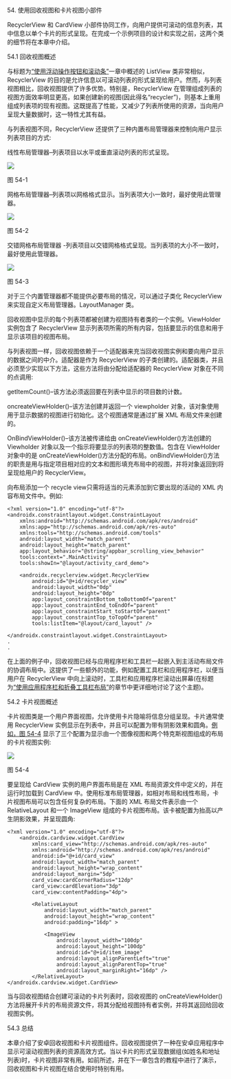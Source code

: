 54\. 使用回收视图和卡片视图小部件

RecyclerView 和 CardView 小部件协同工作，向用户提供可滚动的信息列表，其中信息以单个卡片的形式呈现。在完成一个示例项目的设计和实现之前，这两个类的细节将在本章中介绍。

54.1 回收视图概述

与标题为[“使用浮动操作按钮和滚动条”](52.html#_idTextAnchor1040)一章中概述的 ListView 类非常相似，RecyclerView 的目的是允许信息以可滚动列表的形式呈现给用户。然而，与列表视图相比，回收视图提供了许多优势。特别是，RecyclerView 在管理组成列表的视图方面效率明显更高，如果创建新的视图(因此得名“recycler”)，则基本上重用组成列表项的现有视图。这既提高了性能，又减少了列表所使用的资源，当向用户呈现大量数据时，这一特性尤其有益。

与列表视图不同，RecyclerView 还提供了三种内置布局管理器来控制向用户显示列表项目的方式:

线性布局管理器–列表项目以水平或垂直滚动列表的形式呈现。

![](image/Image2427.jpg)

图 54-1

网格布局管理器–列表项以网格格式显示。当列表项大小一致时，最好使用此管理器。

![](image/Image2436.jpg)

图 54-2

交错网格布局管理器 -列表项目以交错网格格式呈现。当列表项的大小不一致时，最好使用此管理器。

![](image/Image2443.jpg)

图 54-3

对于三个内置管理器都不能提供必要布局的情况，可以通过子类化 RecyclerView 来实现自定义布局管理器。LayoutManager 类。

回收视图中显示的每个列表项都被创建为视图持有者类的一个实例。ViewHolder 实例包含了 RecyclerView 显示列表项所需的所有内容，包括要显示的信息和用于显示该项目的视图布局。

与列表视图一样，回收视图依赖于一个适配器来充当回收视图实例和要向用户显示的数据之间的中介。适配器是作为 RecyclerView 的子类创建的。适配器类，并且必须至少实现以下方法，这些方法将由分配给适配器的 RecyclerView 对象在不同的点调用:

getItemCount()–该方法必须返回要在列表中显示的项目数的计数。

oncreateViewHolder()–该方法创建并返回一个 viewpholder 对象，该对象使用用于显示数据的视图进行初始化。这个视图通常是通过扩展 XML 布局文件来创建的。

OnBindViewHolder()–该方法被传递给由 onCreateViewHolder()方法创建的 Viewholder 对象以及一个指示将要显示的列表项的整数值。包含在 ViewHolder 对象中的是 onCreateViewHolder()方法分配的布局。onBindViewHolder()方法的职责是用与指定项目相对应的文本和图形填充布局中的视图，并将对象返回到将呈现给用户的 RecyclerView。

向布局添加一个 recycle view只需将适当的元素添加到它要出现的活动的 XML 内容布局文件中。例如:

```
<?xml version="1.0" encoding="utf-8"?>
<androidx.constraintlayout.widget.ConstraintLayout 
    xmlns:android="http://schemas.android.com/apk/res/android"
    xmlns:app="http://schemas.android.com/apk/res-auto"
    xmlns:tools="http://schemas.android.com/tools"
    android:layout_width="match_parent"
    android:layout_height="match_parent"
    app:layout_behavior="@string/appbar_scrolling_view_behavior"
    tools:context=".MainActivity"
    tools:showIn="@layout/activity_card_demo">

    <androidx.recyclerview.widget.RecyclerView
        android:id="@+id/recycler_view"
        android:layout_width="0dp"
        android:layout_height="0dp"
        app:layout_constraintBottom_toBottomOf="parent"
        app:layout_constraintEnd_toEndOf="parent"
        app:layout_constraintStart_toStartOf="parent"
        app:layout_constraintTop_toTopOf="parent"
        tools:listItem="@layout/card_layout" />

</androidx.constraintlayout.widget.ConstraintLayout>
.
.
```

在上面的例子中，回收视图已经与应用程序栏和工具栏一起嵌入到主活动布局文件的协调布局中。这提供了一些额外的功能，例如配置工具栏和应用程序栏，以便当用户在 RecyclerView 中向上滚动时，工具栏和应用程序栏滚动出屏幕(在标题为[“使用应用程序栏和折叠工具栏布局”](57.html#_idTextAnchor1123)的章节中更详细地讨论了这个主题)。

54.2 卡片视图概述

卡片视图类是一个用户界面视图，允许使用卡片隐喻将信息分组呈现。卡片通常使用 RecyclerView 实例显示在列表中，并且可以配置为带有阴影效果和圆角。[例如，图 54-4](#_idTextAnchor1095) 显示了三个配置为显示由一个图像视图和两个特克斯视图组成的布局的卡片视图实例:

![](image/Image24511.jpg)

图 54-4

要呈现给 CardView 实例的用户界面布局是在 XML 布局资源文件中定义的，并在运行时加载到 CardView 中。使用标准布局管理器，如相对布局和线性布局，卡片视图布局可以包含任何复杂的布局。下面的 XML 布局文件表示由一个 RelativeLayout 和一个 ImageView 组成的卡片视图布局。该卡被配置为抬高以产生阴影效果，并呈现圆角:

```
<?xml version="1.0" encoding="utf-8"?>
    <androidx.cardview.widget.CardView
        xmlns:card_view="http://schemas.android.com/apk/res-auto"
        xmlns:android="http://schemas.android.com/apk/res/android"
        android:id="@+id/card_view"
        android:layout_width="match_parent"
        android:layout_height="wrap_content"
        android:layout_margin="5dp"
        card_view:cardCornerRadius="12dp"
        card_view:cardElevation="3dp"
        card_view:contentPadding="4dp">

        <RelativeLayout
            android:layout_width="match_parent"
            android:layout_height="wrap_content"
            android:padding="16dp" >

            <ImageView
                android:layout_width="100dp"
                android:layout_height="100dp"
                android:id="@+id/item_image"
                android:layout_alignParentLeft="true"
                android:layout_alignParentTop="true"
                android:layout_marginRight="16dp" />
        </RelativeLayout>
</androidx.cardview.widget.CardView>
```

当与回收视图结合创建可滚动的卡片列表时，回收视图的 onCreateViewHolder()方法将展开卡片的布局资源文件，将其分配给视图持有者实例，并将其返回给回收视图实例。

54.3 总结

本章介绍了安卓回收视图和卡片视图组件。回收视图提供了一种在安卓应用程序中显示可滚动视图列表的资源高效方式。当以卡片的形式呈现数据组(如姓名和地址列表)时，卡片视图非常有用。如前所述，并在下一章包含的教程中进行了演示，回收视图和卡片视图在结合使用时特别有用。